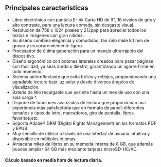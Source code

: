 ## Principales características

- Libro electrónico con pantalla E-Ink Carta HD de 6", 16 niveles de gris y alto contraste, para una lectura cómoda, sin desgaste visual.
- Resolución de 758 x 1024 pixeles y 212ppp para apreciar todos los textos e imágenes con gran nitidez.
- Su diseño combina elegancia y comodidad, tan sólo mide 8.1 mm de grosor y es sorprendemente ligero.
- Procesador de última generación para un manejo ultrarrápido del dispositivo.
- Diseño ergonómico con botones laterales creados para pasar páginas con facilidad, ya seas zurdo o diestro, garantizando un agarre firme en todo momento.
- Sistema antirreflectante que evita brillos y reflejos, proporcionando una agradable lectura bajo luz solar y desde diversos ángulos de visualización.
- Batería de litio recargable que permite hasta un mes de uso con una sola carga *.
- Dispone de funciones avanzadas de lectura que proporcionan una experiencia más satisfactoria que en formato de papel: diferentes tamaños y tipos de letra, marcadores, giro de pantalla, libros favoritos,etc.
- Soporta Adobe® DRM (Digital Rights Management) en los formatos PDF y EPUB.
- Muy sencillo de utilizar a través de una interfaz de usuario intuitiva y disponible en múltiples idiomas.
- Almacena miles de libros en su memoria interna de 8 GB, que además puedes ampliar 64 GB más mediante tarjetas microSD-HC/XC.

#### Cáculo basado en media hora de lectura diaria.
